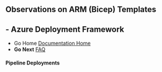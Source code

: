 ##  Observations on ARM (Bicep) Templates 

## - Azure Deployment Framework ## 
- Go Home [Documentation Home](./index.md)
- **Go Next** [FAQ](./FAQ.md)

####  Pipeline Deployments

